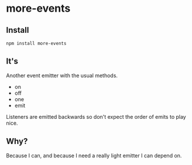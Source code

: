more-events
===========

Install
-------

`npm install more-events`

It's
----

Another event emitter with the usual methods.

-	on
-	off
-	one
-	emit

Listeners are emitted backwards so don't expect the order of emits to play nice.

Why?
----

Because I can, and because I need a really light emitter I can depend on.
